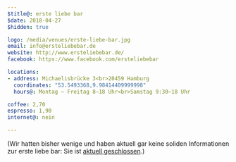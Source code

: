 ```yaml
---
$title@: erste liebe bar
$date: 2018-04-27
$hidden: true

logo: /media/venues/erste-liebe-bar.jpg
email: info@ersteliebebar.de
website: http://www.ersteliebebar.de/
facebook: https://www.facebook.com/ersteliebebar

locations:
- address: Michaelisbrücke 3<br>20459 Hamburg
  coordinates: "53.5493368,9.98414409999998"
  hours@: Montag – Freitag 8–18 Uhr<br>Samstag 9:30–18 Uhr

coffee: 2,70
espresso: 1,90
internet@: nein

---
```

(Wir hatten bisher wenige und haben aktuell gar keine soliden Informationen zur erste liebe bar: Sie ist [aktuell geschlossen](http://www.ersteliebebar.de/2019/07/1500/).)